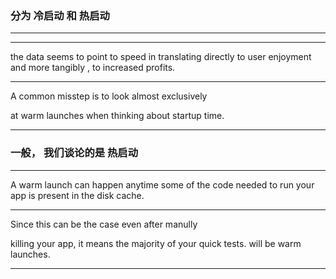 

### 分为 冷启动 和 热启动


<hr>

<hr>





the data seems to point to speed in translating
directly to user enjoyment and more tangibly ,
to increased profits.



<hr>


A common misstep is to look almost exclusively

at warm launches when thinking about startup time.

<hr>

### 一般， 我们谈论的是 热启动

<hr>


A warm launch can happen anytime some of the code needed
to run your app is present in the disk cache.

<hr>

Since this can be the case even after manully

killing your app, it means the majority of your quick tests.
will be warm launches.
<hr>



